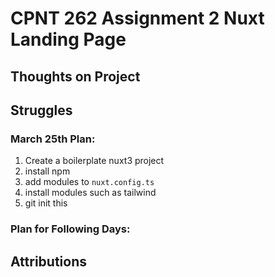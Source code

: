# CPNT 262 Assignment 2 Nuxt Landing Page

## Thoughts on Project

## Struggles

### March 25th Plan:

1. Create a boilerplate nuxt3 project
2. install npm
3. add modules to `nuxt.config.ts`
4. install modules such as tailwind
5. git init this

### Plan for Following Days:

## Attributions
